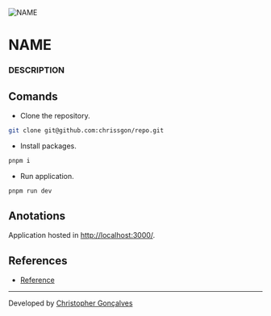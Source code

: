 ![NAME](./public/thumb.png)

# NAME
### DESCRIPTION

## Comands
- Clone the repository.
``` bash
git clone git@github.com:chrissgon/repo.git
```
- Install packages.
``` bash
pnpm i
```
- Run application.
``` bash
pnpm run dev
```

## Anotations
Application hosted in <a href="http://localhost:3000/">http://localhost:3000/</a>.

## References
- [Reference](https://google.com)

---
Developed by [Christopher Gonçalves](https://github.com/chrissgon)
